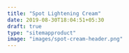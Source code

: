 ```yaml
---
title: "Spot Lightening Cream"
date: 2019-08-30T18:04:51+05:30
draft: true
type: "sitemapproduct"
image: "images/spot-cream-header.png"
---
```


